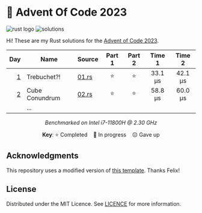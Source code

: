 # 🎄 Advent Of Code 2023

![rust logo][rust-badge] ![solutions][solutions-badge]

Hi! These are my Rust solutions for the [Advent of Code 2023][advent-of-code].

<div align="center">

|      Day | Name           | Source       | Part 1 | Part 2 | Time 1  | Time 2  |
| -------: | -------------- | ------------ | :----: | :----: | :-----: | :-----: |
| [1][p01] | Trebuchet?!    | [01.rs][s01] |   ⭐   |   ⭐   | 33.1 µs | 42.1 µs |
| [2][p02] | Cube Conundrum | [02.rs][s02] |   ⭐   |   ⭐   | 58.8 µs | 60.0 µs |
|          | ...            |              |        |        |         |         |

_Benchmarked on Intel i7-11800H @ 2.30 GHz_

**Key**: ⭐ Completed &nbsp;&nbsp; 🎁 In progress &nbsp;&nbsp; 😔 Gave up

</div>

## Acknowledgments

This repository uses a modified version of [this template][template]. Thanks Felix!

## License

Distributed under the MIT Licence. See [LICENCE](LICENCE) for more information.

[rust-badge]: https://img.shields.io/badge/Rust-d55826?logo=rust&style=for-the-badge
[solutions-badge]: https://img.shields.io/badge/solutions-2/50-brightgreen?logo=star&style=for-the-badge
[advent-of-code]: https://adventofcode.com/
[rust]: https://www.rust-lang.org/
[template]: https://github.com/fspoettel/advent-of-code-rust
[p01]: https://adventofcode.com/2023/day/1
[p02]: https://adventofcode.com/2023/day/2
[s01]: src/bin/01.rs
[s02]: src/bin/02.rs
